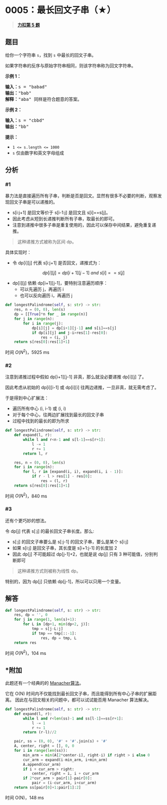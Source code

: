 # 0005：最长回文子串（★）


> <u>**[力扣第 5 题](https://leetcode.cn/problems/longest-palindromic-substring/)**</u>

## 题目

<p>给你一个字符串 <code>s</code>，找到 <code>s</code> 中最长的回文子串。</p>

<p>如果字符串的反序与原始字符串相同，则该字符串称为回文字符串。</p>



<p><strong>示例 1：</strong></p>

<pre>
<strong>输入：</strong>s = "babad"
<strong>输出：</strong>"bab"
<strong>解释：</strong>"aba" 同样是符合题意的答案。
</pre>

<p><strong>示例 2：</strong></p>

<pre>
<strong>输入：</strong>s = "cbbd"
<strong>输出：</strong>"bb"
</pre>



<p><strong>提示：</strong></p>

<ul>
<li><code>1 &lt;= s.length &lt;= 1000</code></li>
<li><code>s</code> 仅由数字和英文字母组成</li>
</ul>


## 分析

### #1

暴力法是直接遍历所有子串，判断是否是回文。显然有很多不必要的判断，观察发现回文子串是可以递推的。
- s[i:j+1] 是回文等价于 s[i-1:j] 是回文且 s[i]==s[j]。
- 因此考虑从短到长递推判断所有子串，取最长的即可。
- 注意到递推中很多子串是重复使用的，因此可以保存中间结果，避免重复递推。

> 这种递推方式被称为区间 dp。

具体实现时：
- 令 dp[i][j] 代表 s[i:j+1] 是否回文，递推式为：

$$dp[i][j] = dp[i+1][j-1] \ and  \ s[i]==s[j]$$

- dp[i][j] 依赖 dp[i+1][j-1]，要特别注意遍历顺序：
	- 可以先遍历 j，再遍历 i
	- 也可以反向遍历 i，再遍历 j


```python
def longestPalindrome(self, s: str) -> str:
    res, n = (0, 0), len(s)
    dp = [[True]*n for _ in range(n)]
    for j in range(n):
        for i in range(j):
            dp[i][j] = dp[i+1][j-1] and s[i]==s[j]
            if dp[i][j] and j-i>res[1]-res[0]:
                res = (i, j)
    return s[res[0]:res[1]+1]
```
时间 $O(N^2)$，5925 ms

### #2

注意到递推过程中假如 dp[i+1][j-1] 非真，那么就没必要递推 dp[i][j] 了。

因此考虑从初始的 dp[i][i-1] 或 dp[i][i] 往两边递推，一旦非真，就无需考虑了。

于是得到中心扩展法：
- 遍历所有中心 (i, i-1) 或 (i, i)
- 对于每个中心，往两边扩展找到最长的回文子串
- 过程中找到的最长的即为所求

```python
def longestPalindrome(self, s: str) -> str:
    def expand(l, r):
        while l and r<n-1 and s[l-1]==s[r+1]:
            l -= 1
            r += 1
        return l, r

    res, n = (0, 0), len(s)
    for i in range(n):
        for l, r in [expand(i, i), expand(i, i - 1)]:
            if r - l > res[1] - res[0]:
                res = (l, r)
    return s[res[0]:res[1]+1]
```
时间 $O(N^2)$，840 ms

### #3

还有个更巧妙的想法。

令 dp[j] 代表 s[:j] 的最长回文子串长度。那么:
- s[:j] 的回文子串要么是 s[:j-1] 的回文子串，要么是某个 s[i:j]
- 如果 s[i:j] 是回文子串，其长度是 s[i+1:j-1] 的长度加 2
- 因此 dp[j] 不可能超过 dp[j-1]+2，也就是说 dp[j] 只有 3 种可能值，分别判断即可

> 这种递推方式则被称为线性 dp。

特别的，因为 dp[j] 只依赖 dp[j-1]，所以可以只用一个变量。

## 解答

```python
def longestPalindrome(self, s: str) -> str:
    res, dp = '', 0
    for j in range(1, len(s)+1):
        for L in [dp+1, min(dp+2, j)]:
            tmp = s[j-L:j]
            if tmp == tmp[::-1]:
                res, dp = tmp, L
    return res
```
时间 $O(N^2)$，104 ms

## *附加

此题还有一个经典的的 [Manacher算法](https://leetcode-cn.com/problems/longest-palindromic-substring/solution/zui-chang-hui-wen-zi-chuan-by-leetcode-solution)。

它在 O(N) 时间内不仅能找到最长回文子串，而且能得到所有中心子串的扩展距离。
因此在与回文相关的问题中，都可以试试能否用 Manacher 算法解决。

```python
def longestPalindrome(self, s: str) -> str:
    def expand(l, r):
        while l and r<len(ss)-1 and ss[l-1]==ss[r+1]:
            l -= 1
            r += 1
        return (r-l)//2

    pair, ss = (0, 0), '#' + '#'.join(s) + '#'
    A, center, right = [], 0, 0
    for i in range(len(ss)):
        min_arm = min(A[2*center-i], right-i) if right > i else 0
        cur_arm = expand(i-min_arm, i+min_arm)
        A.append(cur_arm)
        if i + cur_arm > right:
            center, right = i, i + cur_arm
        if 2*cur_arm > pair[1]-pair[0]:
            pair = (i-cur_arm, i+cur_arm)
    return ss[pair[0]+1:pair[1]:2]
```
时间 O(N)，148 ms



